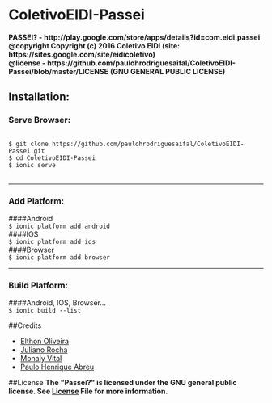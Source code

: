 # ColetivoEIDI-Passei
  
 <strong>
  PASSEI? - http://play.google.com/store/apps/details?id=com.eidi.passei<br/>
  @copyright Copyright (c) 2016 Coletivo EIDI (site: https://sites.google.com/site/eidicoletivo) <br/>
  @license - https://github.com/paulohrodriguesaifal/ColetivoEIDI-Passei/blob/master/LICENSE (GNU GENERAL PUBLIC LICENSE)
 </strong>

  <h2>Installation:</h2>
  <h3>Serve Browser:</h3>
<pre>
<code>
$ git clone https://github.com/paulohrodriguesaifal/ColetivoEIDI-Passei.git
$ cd ColetivoEIDI-Passei
$ ionic serve
</code>
</pre>
<hr>
<h3>Add Platform:</h3>
####Android<br/>
<code>$ ionic platform add android</code><br/>
####IOS<br/>
<code>$ ionic platform add ios</code><br/>
####Browser<br/>
<code>$ ionic platform add browser</code><br/>
<hr>
<h3>Build Platform:</h3>
####Android, IOS, Browser...<br/>
<code>$ ionic build --list</code>

##Credits
<ul>
  <li><a href="https://github.com/el7hon">Elthon Oliveira</a></li>
  <li><a href="https://github.com/Juliano-rb">Juliano Rocha</a></li>
  <li><a href="https://github.com/MonalyVital">Monaly Vital</a></li>
  <li><a href="https://github.com/paulohrodriguesaifal">Paulo Henrique Abreu</a></li>
</ul>

##License
<strong>The "Passei?" is licensed under the GNU general public license. See <a href="https://github.com/paulohrodriguesaifal/ColetivoEIDI-Passei/blob/master/LICENSE">License</a> File for more information.</strong>
